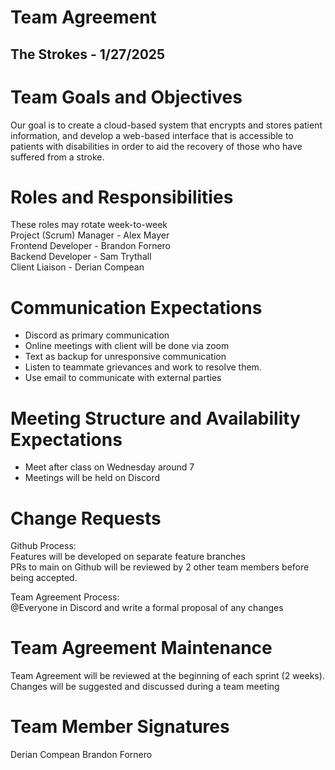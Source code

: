 # Team Agreement

## The Strokes \- 1/27/2025

# Team Goals and Objectives

Our goal is to create a cloud-based system that encrypts and stores patient information, and develop a web-based interface that is accessible to patients with disabilities in order to aid the recovery of those who have suffered from a stroke. 

# Roles and Responsibilities

These roles may rotate week-to-week  
Project (Scrum) Manager \- Alex Mayer  
Frontend Developer \- Brandon Fornero  
Backend Developer \- Sam Trythall  
Client Liaison \- Derian Compean

# Communication Expectations

* Discord as primary communication  
* Online meetings with client will be done via zoom  
* Text as backup for unresponsive communication  
* Listen to teammate grievances and work to resolve them.  
* Use email to communicate with external parties

# Meeting Structure and Availability Expectations

* Meet after class on Wednesday around 7  
* Meetings will be held on Discord

 

# Change Requests

Github Process:  
Features will be developed on separate feature branches  
PRs to main on Github will be reviewed by 2 other team members before being accepted.

Team Agreement Process:   
@Everyone in Discord and write a formal proposal of any changes

# Team Agreement Maintenance

Team Agreement will be reviewed at the beginning of each sprint (2 weeks).  
Changes will be suggested and discussed during a team meeting

# Team Member Signatures
Derian Compean
Brandon Fornero
